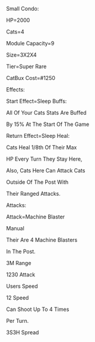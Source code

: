 Small Condo:

HP=2000

Cats=4

Module Capacity=9

Size=3X2X4

Tier=Super Rare

CatBux Cost=#1250

Effects:

Start Effect=Sleep Buffs:

All Of Your Cats Stats Are Buffed

By 15% At The Start Of The Game

Return Effect=Sleep Heal:

Cats Heal 1/8th Of Their Max

HP Every Turn They Stay Here,

Also, Cats Here Can Attack Cats

Outside Of The Post With

Their Ranged Attacks.

Attacks:

Attack=Machine Blaster

Manual

Their Are 4 Machine Blasters

In The Post.

3M Range

1230 Attack

Users Speed

12 Speed

Can Shoot Up To 4 Times 

Per Turn.

3S3H Spread


